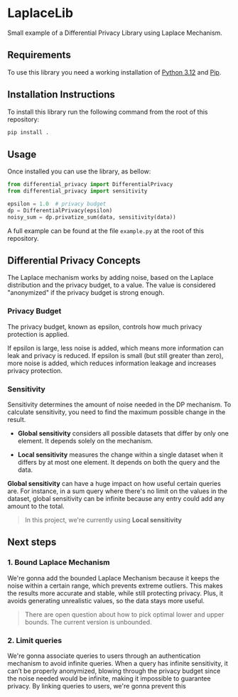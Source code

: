 # LaplaceLib
Small example of a Differential Privacy Library using Laplace Mechanism.

## Requirements

To use this library you need a working installation of [Python 3.12](https://docs.python.org/3/whatsnew/3.12.html) and [Pip](https://pip.pypa.io/en/stable/installation/).

## Installation Instructions

To install this library run the following command from the root of this repository:

```bash
pip install .
```

## Usage

Once installed you can use the library, as bellow:

```python
from differential_privacy import DifferentialPrivacy
from differential_privacy import sensitivity

epsilon = 1.0  # privacy budget
dp = DifferentialPrivacy(epsilon)
noisy_sum = dp.privatize_sum(data, sensitivity(data))
```

A full example can be found at the file `example.py` at the root of this repository.


## Differential Privacy Concepts

The Laplace mechanism works by adding noise, based on the Laplace distribution and the privacy budget, to a value. The value is considered "anonymized" if the privacy budget is strong enough.

### Privacy Budget

The privacy budget, known as epsilon, controls how much privacy protection is applied.

If epsilon is large, less noise is added, which means more information can leak and privacy is reduced. If epsilon is small (but still greater than zero), more noise is added, which reduces information leakage and increases privacy protection.

### Sensitivity

Sensitivity determines the amount of noise needed in the DP mechanism. To calculate sensitivity, you need to find the maximum possible change in the result.

* **Global sensitivity** considers all possible datasets that differ by only one element. It depends solely on the mechanism.

* **Local sensitivity** measures the change within a single dataset when it differs by at most one element. It depends on both the query and the data.

**Global sensitivity** can have a huge impact on how useful certain queries are. For instance, in a sum query where there's no limit on the values in the dataset, global sensitivity can be infinite because any entry could add any amount to the total.


> In this project, we're currently using **Local sensitivity**


## Next steps

### 1. Bound Laplace Mechanism

We're gonna add the bounded Laplace Mechanism because it keeps the noise within a certain range, which prevents extreme outliers. This makes the results more accurate and stable, while still protecting privacy. Plus, it avoids generating unrealistic values, so the data stays more useful.

> There are open question about how to pick optimal lower and upper bounds. The current version is unbounded. 

### 2. Limit queries

We're gonna associate queries to users through an authentication mechanism to avoid infinite queries. When a query has infinite sensitivity, it can’t be properly anonymized, blowing through the privacy budget since the noise needed would be infinite, making it impossible to guarantee privacy. By linking queries to users, we're gonna prevent this
